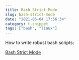 ```yaml
---
title: Bash Strict Mode
slug: bash-strict-mode
date: "2021-05-04 17:56:34"
category: t.snippet
tags: ["bash", "linux"]
---
```


How to write robust bash scripts:

[Bash Strict Mode](http://redsymbol.net/articles/unofficial-bash-strict-mode/)
